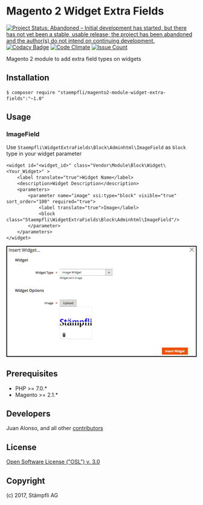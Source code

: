 # Magento 2 Widget Extra Fields

[![Project Status: Abandoned – Initial development has started, but there has not yet been a stable, usable release; the project has been abandoned and the author(s) do not intend on continuing development.](http://www.repostatus.org/badges/latest/abandoned.svg)](http://www.repostatus.org/#abandoned)
[![Codacy Badge](https://api.codacy.com/project/badge/Grade/3711ac6ffa0b44848de375b54ae21c0d)](https://www.codacy.com/app/Staempfli/magento2-module-widget-extra-fields?utm_source=github.com&amp;utm_medium=referral&amp;utm_content=staempfli/magento2-module-widget-extra-fields&amp;utm_campaign=Badge_Grade)
[![Code Climate](https://codeclimate.com/github/staempfli/magento2-module-widget-extra-fields/badges/gpa.svg)](https://codeclimate.com/github/staempfli/magento2-module-widget-extra-fields)
[![Issue Count](https://codeclimate.com/github/staempfli/magento2-module-widget-extra-fields/badges/issue_count.svg)](https://codeclimate.com/github/staempfli/magento2-module-widget-extra-fields)

Magento 2 module to add extra field types on widgets

## Installation

```
$ composer require "staempfli/magento2-module-widget-extra-fields":"~1.0"
```

## Usage

### ImageField

Use `Staempfli\WidgetExtraFields\Block\Adminhtml\ImageField` as `block` type in your widget parameter

```
<widget id="<widget_id>" class="Vendor\Module\Block\Widget\<Your_Widget>" >
    <label translate="true">Widget Name</label>
    <description>Widget Description</description>
    <parameters>
        <parameter name="image" xsi:type="block" visible="true" sort_order="100" required="true">
            <label translate="true">Image</label>
            <block class="Staempfli\WidgetExtraFields\Block\Adminhtml\ImageField"/>
        </parameter>
    </parameters>
</widget>
```

![image alt](docs/img/image-field.png)

## Prerequisites

- PHP >= 7.0.*
- Magento >= 2.1.*

## Developers

Juan Alonso, and all other [contributors](https://github.com/staempfli/magento2-module-widget-extra-fields/contributors)

## License

[Open Software License ("OSL") v. 3.0](https://opensource.org/licenses/OSL-3.0)

## Copyright

(c) 2017, Stämpfli AG
